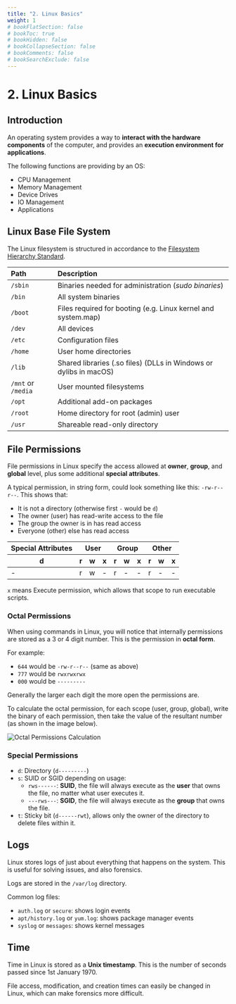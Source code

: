 ```yaml
---
title: "2. Linux Basics"
weight: 1
# bookFlatSection: false
# bookToc: true
# bookHidden: false
# bookCollapseSection: false
# bookComments: false
# bookSearchExclude: false
---
```


# 2. Linux Basics

## Introduction

An operating system provides a way to **interact with the hardware components** of the computer, and provides an **execution environment for applications**.

The following functions are providing by an OS:
- CPU Management
- Memory Management
- Device Drives
- IO Management
- Applications

## Linux Base File System

The Linux filesystem is structured in accordance to the [Filesystem Hierarchy Standard](https://refspecs.linuxfoundation.org/FHS_3.0/fhs/index.html).

| Path | Description |
|:-----|:------------|
| `/sbin` | Binaries needed for administration (*sudo binaries*) |
| `/bin` | All system binaries |
| `/boot` | Files required for booting (e.g. Linux kernel and system.map) |
| `/dev` | All devices |
| `/etc` | Configuration files |
| `/home` | User home directories |
| `/lib` | Shared libraries (.so files) (DLLs in Windows or dylibs in macOS) |
| `/mnt` or `/media` | User mounted filesystems |
| `/opt` | Additional add-on packages |
| `/root` | Home directory for root (admin) user |
| `/usr` | Shareable read-only directory |

## File Permissions

File permissions in Linux specify the access allowed at **owner**, **group**, and **global** level, plus some additional **special attributes**.

A typical permission, in string form, could look something like this: `-rw-r--r--`. This shows that:
- It is not a directory (otherwise first `-` would be `d`)
- The owner (user) has read-write access to the file
- The group the owner is in has read access
- Everyone (other) else has read access

<table>
    <thead>
        <tr>
            <th>Special Attributes</th>
            <th colspan="3">User</th>
            <th colspan="3">Group</th>
            <th colspan="3">Other</th>
        </tr>
        <tr>
            <th>d</th>
            <th>r</th>
            <th>w</th>
            <th>x</th>
            <th>r</th>
            <th>w</th>
            <th>x</th>
            <th>r</th>
            <th>w</th>
            <th>x</th>
        </tr>
    </thead>
    <tbody>
        <tr>
            <td>-</td>
            <td>r</td>
            <td>w</td>
            <td>-</td>
            <td>r</td>
            <td>-</td>
            <td>-</td>
            <td>r</td>
            <td>-</td>
            <td>-</td>
        </tr>
    </tbody>
</table>

`x` means Execute permission, which allows that scope to run executable scripts.

### Octal Permissions

When using commands in Linux, you will notice that internally permissions are stored as a 3 or 4 digit number. This is the permission in **octal form**.

For example:
- `644` would be `-rw-r--r--` (same as above)
- `777` would be `rwxrwxrwx`
- `000` would be `---------`

Generally the larger each digit the more open the permissions are.

To calculate the octal permission, for each scope (user, group, global), write the binary of each permission, then take the value of the resultant number (as shown in the image below).

![Octal Permissions Calculation](/img/cyber-security/y1/octal-permissions.png)

### Special Permissions

- `d`: Directory (`d---------`)
- `s`: SUID or SGID depending on usage:
    - `rws------`: **SUID**, the file will always execute as the **user** that owns the file, no matter what user executes it.
    - `---rws---`: **SGID**, the file will always execute as the **group** that owns the file.
- `t`: Sticky bit (`d------rwt`), allows only the owner of the directory to delete files within it.

## Logs

Linux stores logs of just about everything that happens on the system. This is useful for solving issues, and also forensics.

Logs are stored in the `/var/log` directory.

Common log files:
- `auth.log` or `secure`: shows login events
- `apt/history.log` or `yum.log`: shows package manager events
- `syslog` or `messages`: shows kernel messages

## Time

Time in Linux is stored as a **Unix timestamp**. This is the number of seconds passed since 1st January 1970.

File access, modification, and creation times can easily be changed in Linux, which can make forensics more difficult.
